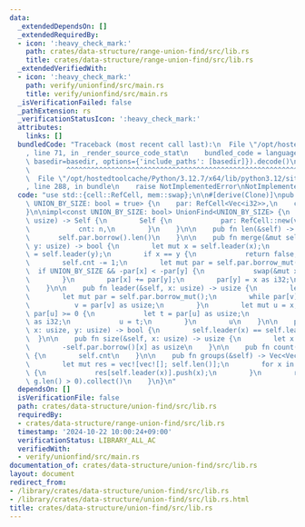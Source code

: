 ```yaml
---
data:
  _extendedDependsOn: []
  _extendedRequiredBy:
  - icon: ':heavy_check_mark:'
    path: crates/data-structure/range-union-find/src/lib.rs
    title: crates/data-structure/range-union-find/src/lib.rs
  _extendedVerifiedWith:
  - icon: ':heavy_check_mark:'
    path: verify/unionfind/src/main.rs
    title: verify/unionfind/src/main.rs
  _isVerificationFailed: false
  _pathExtension: rs
  _verificationStatusIcon: ':heavy_check_mark:'
  attributes:
    links: []
  bundledCode: "Traceback (most recent call last):\n  File \"/opt/hostedtoolcache/Python/3.12.7/x64/lib/python3.12/site-packages/onlinejudge_verify/documentation/build.py\"\
    , line 71, in _render_source_code_stat\n    bundled_code = language.bundle(stat.path,\
    \ basedir=basedir, options={'include_paths': [basedir]}).decode()\n          \
    \         ^^^^^^^^^^^^^^^^^^^^^^^^^^^^^^^^^^^^^^^^^^^^^^^^^^^^^^^^^^^^^^^^^^^^^^^^^^^^^^^^^\n\
    \  File \"/opt/hostedtoolcache/Python/3.12.7/x64/lib/python3.12/site-packages/onlinejudge_verify/languages/rust.py\"\
    , line 288, in bundle\n    raise NotImplementedError\nNotImplementedError\n"
  code: "use std::{cell::RefCell, mem::swap};\n\n#[derive(Clone)]\npub struct UnionFind<const\
    \ UNION_BY_SIZE: bool = true> {\n    par: RefCell<Vec<i32>>,\n    cnt: usize,\n\
    }\n\nimpl<const UNION_BY_SIZE: bool> UnionFind<UNION_BY_SIZE> {\n    pub fn new(n:\
    \ usize) -> Self {\n        Self {\n            par: RefCell::new(vec![-1; n]),\n\
    \            cnt: n,\n        }\n    }\n\n    pub fn len(&self) -> usize {\n \
    \       self.par.borrow().len()\n    }\n\n    pub fn merge(&mut self, x: usize,\
    \ y: usize) -> bool {\n        let mut x = self.leader(x);\n        let mut y\
    \ = self.leader(y);\n        if x == y {\n            return false;\n        }\n\
    \        self.cnt -= 1;\n        let mut par = self.par.borrow_mut();\n      \
    \  if UNION_BY_SIZE && -par[x] < -par[y] {\n            swap(&mut x, &mut y);\n\
    \        }\n        par[x] += par[y];\n        par[y] = x as i32;\n        true\n\
    \    }\n\n    pub fn leader(&self, x: usize) -> usize {\n        let mut v = x;\n\
    \        let mut par = self.par.borrow_mut();\n        while par[v] >= 0 {\n \
    \           v = par[v] as usize;\n        }\n        let mut u = x;\n        while\
    \ par[u] >= 0 {\n            let t = par[u] as usize;\n            par[u] = v\
    \ as i32;\n            u = t;\n        }\n        u\n    }\n\n    pub fn same(&self,\
    \ x: usize, y: usize) -> bool {\n        self.leader(x) == self.leader(y)\n  \
    \  }\n\n    pub fn size(&self, x: usize) -> usize {\n        let x = self.leader(x);\n\
    \        -self.par.borrow()[x] as usize\n    }\n\n    pub fn count(&self) -> usize\
    \ {\n        self.cnt\n    }\n\n    pub fn groups(&self) -> Vec<Vec<usize>> {\n\
    \        let mut res = vec![vec![]; self.len()];\n        for x in 0..self.len()\
    \ {\n            res[self.leader(x)].push(x);\n        }\n        res.into_iter().filter(|g|\
    \ g.len() > 0).collect()\n    }\n}\n"
  dependsOn: []
  isVerificationFile: false
  path: crates/data-structure/union-find/src/lib.rs
  requiredBy:
  - crates/data-structure/range-union-find/src/lib.rs
  timestamp: '2024-10-22 10:00:24+09:00'
  verificationStatus: LIBRARY_ALL_AC
  verifiedWith:
  - verify/unionfind/src/main.rs
documentation_of: crates/data-structure/union-find/src/lib.rs
layout: document
redirect_from:
- /library/crates/data-structure/union-find/src/lib.rs
- /library/crates/data-structure/union-find/src/lib.rs.html
title: crates/data-structure/union-find/src/lib.rs
---
```

